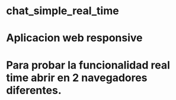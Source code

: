 # chat_simple_real_time

# Aplicacion web responsive
# Para probar la funcionalidad real time abrir en 2 navegadores diferentes.
